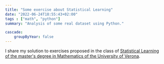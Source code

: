 ```yaml
---
title: "Some exercise about Statistical Learning"
date: "2022-06-24T18:55:43+02:00"
tags : ["math", "python"]
summary: "Analysis of some real dataset using Python."

cascade:
    groupByYear: false
---
```


I share my solution to exercises proposed in the class of [Statistical Learning of the master's degree in Mathematics of the University of Verona](https://www.corsi.univr.it/?ent=cs&id=955&menu=studiare&tab=insegnamenti&idOi=155415&lang=en). <br>
